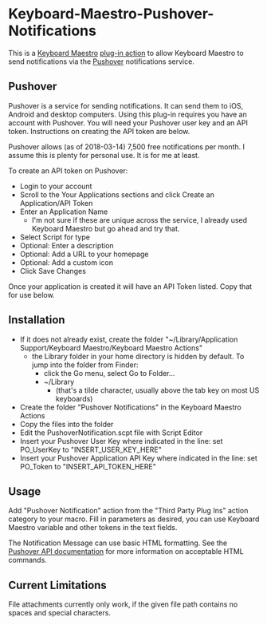 # Keyboard-Maestro-Pushover-Notifications

This is a [Keyboard Maestro](http://www.keyboardmaestro.com) [plug-in action](https://wiki.keyboardmaestro.com/manual/Plug_In_Actions)
to allow Keyboard Maestro to send notifications via the [Pushover](https://pushover.net)
notifications service.

## Pushover
Pushover is a service for sending notifications. It can send them to iOS, Android and desktop computers. Using this plug-in requires you have an account with Pushover. You will need your Pushover user key and an API token. Instructions on creating the API token are below.

Pushover allows (as of 2018-03-14) 7,500 free notifications per month. I assume this is plenty for personal use. It is for me at least.

To create an API token on Pushover:
* Login to your account
* Scroll to the Your Applications sections and click Create an Application/API Token
* Enter an Application Name
	* I'm not sure if these are unique across the service, I already used Keyboard Maestro but go ahead and try that.
* Select Script for type
* Optional: Enter a description
* Optional: Add a URL to your homepage
* Optional: Add a custom icon
* Click Save Changes

Once your application is created it will have an API Token listed. Copy that for use below.

## Installation
* If it does not already exist, create the folder "~/Library/Application Support/Keyboard Maestro/Keyboard Maestro Actions"
	* the Library folder in your home directory is hidden by default. To jump into the folder from Finder:
		* click the Go menu, select Go to Folder...
		* ~/Library
			* (that's a tilde character, usually above the tab key on most US keyboards)
* Create the folder "Pushover Notifications" in the Keyboard Maestro Actions
* Copy the files into the folder
* Edit the PushoverNotification.scpt file with Script Editor
* Insert your Pushover User Key where indicated in the line:
        set PO_UserKey to "INSERT_USER_KEY_HERE"
* Insert your Pushover Application API Key where indicated in the line:
        set PO_Token to "INSERT_API_TOKEN_HERE"

## Usage
Add "Pushover Notification" action from the "Third Party Plug Ins" action category to your macro. Fill in parameters as desired, you can use Keyboard Maestro variable and other tokens in the text fields.

The Notification Message can use basic HTML formatting. See the [Pushover API documentation](https://pushover.net/api#html) for more information on acceptable HTML commands.

## Current Limitations
File attachments currently only work, if the given file path contains no spaces and special characters.

